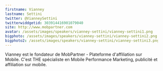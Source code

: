 ```yaml
---
firstname: Vianney 
lastname: Settini
twitter: @VianneySettini
twitterwiddgetid: 303914416901079040
site: http://www.mobpartner.com
avatar: /assets/images/speakers/vianney-settini/vianney-settini1.png
bigphoto: /assets/images/speakers/vianney-settini/vianney-settini2.png
bigphoto2: /assets/images/speakers/vianney-settini/vianney-settini3.png
---
```


Vianney est le fondateur de MobPartner - Plateforme d'affiliation sur Mobile. C'est THE spécialiste en Mobile Performance Marketing, publicité et affiliation sur mobile.


